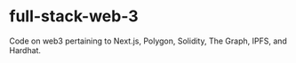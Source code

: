 # full-stack-web-3
Code on web3 pertaining to Next.js, Polygon, Solidity, The Graph, IPFS, and Hardhat.
